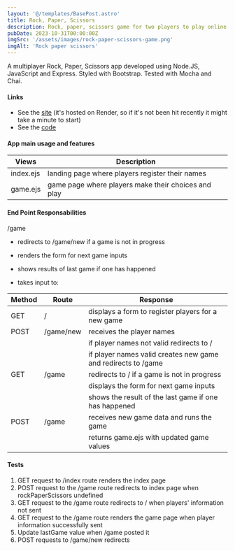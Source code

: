 ```yaml
---
layout: '@/templates/BasePost.astro'
title: Rock, Paper, Scissors
description: Rock, paper, scissors game for two players to play online.
pubDate: 2023-10-31T00:00:00Z
imgSrc: '/assets/images/rock-paper-scissors-game.png'
imgAlt: 'Rock paper scissors'
---
```


A multiplayer Rock, Paper, Scissors app developed using Node.JS, JavaScript and Express. Styled with Bootstrap. Tested with Mocha and Chai.

#### Links

- See the [site](https://rock-paper-scissors-40zg.onrender.com/) (it's hosted on Render, so if it's not been hit recently it might take a minute to start)  
- See the [code](https://github.com/OanaDemian/rock-paper-scissors-challenge)

#### App main usage and features

| Views     | Description                                         |
| --------- | --------------------------------------------------- |
| index.ejs | landing page where players register their names     |
| game.ejs  | game page where players make their choices and play |

#### End Point Responsabilities

/game
- redirects to /game/new if a game is not in progress
- renders the form for next game inputs
- shows results of last game if one has happened

- takes input to:

| Method | Route     | Response                                                      |
| ------ | --------- | ------------------------------------------------------------- |
| GET    | /         | displays a form to register players for a new game            |
| POST   | /game/new | receives the player names                                     |
|        |           | if player names not valid redirects to /                      |
|        |           | if player names valid creates new game and redirects to /game |
| GET    | /game     | redirects to / if a game is not in progress                   |
|        |           | displays the form for next game inputs                        |
|        |           | shows the result of the last game if one has happened         |
| POST   | /game     | receives new game data and runs the game                      |
|        |           | returns game.ejs with updated game values                     |

#### Tests

1. GET request to /index route renders the index page
2. POST request to the /game route redirects to index page when rockPaperScissors undefined
3. GET request to the /game route redirects to / when players' information not sent
4. GET request to the /game route renders the game page when player information successfully sent
5. Update lastGame value when /game posted it
6. POST requests to /game/new redirects

